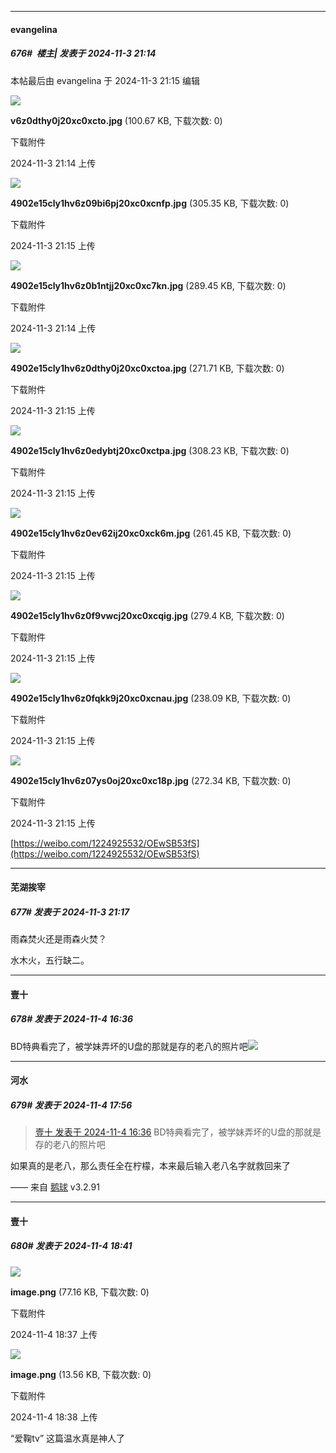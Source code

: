 ﻿
*****

####  evangelina  
##### 676#         楼主| 发表于 2024-11-3 21:14

 本帖最后由 evangelina 于 2024-11-3 21:15 编辑 

<img src="https://img.saraba1st.com/forum/202411/03/211449eco476uufdourf2p.jpg" referrerpolicy="no-referrer">

<strong>v6z0dthy0j20xc0xcto.jpg</strong> (100.67 KB, 下载次数: 0)

下载附件

2024-11-3 21:14 上传

<img src="https://img.saraba1st.com/forum/202411/03/211511jandbwa3pabbdknk.jpg" referrerpolicy="no-referrer">

<strong>4902e15cly1hv6z09bi6pj20xc0xcnfp.jpg</strong> (305.35 KB, 下载次数: 0)

下载附件

2024-11-3 21:15 上传

<img src="https://img.saraba1st.com/forum/202411/03/211455mbzhz2h6vphpj8ru.jpg" referrerpolicy="no-referrer">

<strong>4902e15cly1hv6z0b1ntjj20xc0xc7kn.jpg</strong> (289.45 KB, 下载次数: 0)

下载附件

2024-11-3 21:14 上传

<img src="https://img.saraba1st.com/forum/202411/03/211500ee6fafn8henwnbab.jpg" referrerpolicy="no-referrer">

<strong>4902e15cly1hv6z0dthy0j20xc0xctoa.jpg</strong> (271.71 KB, 下载次数: 0)

下载附件

2024-11-3 21:15 上传

<img src="https://img.saraba1st.com/forum/202411/03/211502y52itww858wiskbr.jpg" referrerpolicy="no-referrer">

<strong>4902e15cly1hv6z0edybtj20xc0xctpa.jpg</strong> (308.23 KB, 下载次数: 0)

下载附件

2024-11-3 21:15 上传

<img src="https://img.saraba1st.com/forum/202411/03/211504dxcw77h4wugmg9w3.jpg" referrerpolicy="no-referrer">

<strong>4902e15cly1hv6z0ev62ij20xc0xck6m.jpg</strong> (261.45 KB, 下载次数: 0)

下载附件

2024-11-3 21:15 上传

<img src="https://img.saraba1st.com/forum/202411/03/211505lp3ioy3ommoymyyd.jpg" referrerpolicy="no-referrer">

<strong>4902e15cly1hv6z0f9vwcj20xc0xcqig.jpg</strong> (279.4 KB, 下载次数: 0)

下载附件

2024-11-3 21:15 上传

<img src="https://img.saraba1st.com/forum/202411/03/211507zmz6flr2g4282222.jpg" referrerpolicy="no-referrer">

<strong>4902e15cly1hv6z0fqkk9j20xc0xcnau.jpg</strong> (238.09 KB, 下载次数: 0)

下载附件

2024-11-3 21:15 上传

<img src="https://img.saraba1st.com/forum/202411/03/211509umabii8ezdbek8zb.jpg" referrerpolicy="no-referrer">

<strong>4902e15cly1hv6z07ys0oj20xc0xc18p.jpg</strong> (272.34 KB, 下载次数: 0)

下载附件

2024-11-3 21:15 上传

[https://weibo.com/1224925532/OEwSB53fS](https://weibo.com/1224925532/OEwSB53fS)


*****

####  芜湖挨宰  
##### 677#       发表于 2024-11-3 21:17

雨森焚火还是雨森火焚？

水木火，五行缺二。


*****

####  壹十  
##### 678#       发表于 2024-11-4 16:36

BD特典看完了，被学妹弄坏的U盘的那就是存的老八的照片吧<img src="https://static.saraba1st.com/image/smiley/face2017/053.png" referrerpolicy="no-referrer">


*****

####  河水  
##### 679#       发表于 2024-11-4 17:56

<blockquote><a href="httphttps://bbs.saraba1st.com/2b/forum.php?mod=redirect&amp;goto=findpost&amp;pid=66616868&amp;ptid=2011532" target="_blank">壹十 发表于 2024-11-4 16:36</a>
BD特典看完了，被学妹弄坏的U盘的那就是存的老八的照片吧</blockquote>
如果真的是老八，那么责任全在柠檬，本来最后输入老八名字就救回来了

—— 来自 [鹅球](https://www.pgyer.com/GcUxKd4w) v3.2.91


*****

####  壹十  
##### 680#       发表于 2024-11-4 18:41

<img src="https://img.saraba1st.com/forum/202411/04/183750js8pg1gxajzmf668.png" referrerpolicy="no-referrer">

<strong>image.png</strong> (77.16 KB, 下载次数: 0)

下载附件

2024-11-4 18:37 上传

<img src="https://img.saraba1st.com/forum/202411/04/183826rs5rm8ov6ddlzdr6.png" referrerpolicy="no-referrer">

<strong>image.png</strong> (13.56 KB, 下载次数: 0)

下载附件

2024-11-4 18:38 上传

“爱鞠tv” 这篇温水真是神人了

